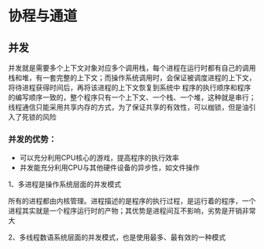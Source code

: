 # 协程与通道

## 并发

并发就是需要多个上下文对象对应多个调用栈，每个进程在运行时都有自己的调用栈和堆，有一套完整的上下文；而操作系统调用时，会保证被调度进程的上下文，将待进程获得时间后，再将该进程的上下文恢复到系统中
程序的执行顺序和程序的编写顺序一致的，整个程序只有一个上下文、一个栈、一个堆，这种就是串行；线程通信只能采用共享内存的方式，为了保证共享的有效性，可以枷锁，但是油引入了死锁的风险

###  并发的优势：

- 可以充分利用CPU核心的游戏，提高程序的执行效率
- 并发能充分利用CPU与其他硬件设备的异步性，如文件操作

1、多进程是操作系统层面的并发模式

所有的进程都由内核管理。进程描述的是程序的执行过程，是运行着的程序，一个进程其实就是一个程序运行时的产物；其优势是进程间互不影响，劣势是开销非常大

2、多线程数语系统层面的并发模式，也是使用最多、最有效的一种模式

